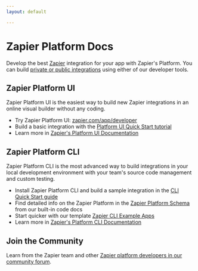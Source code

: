 ```yaml
---
layout: default

---
```

# Zapier Platform Docs

Develop the best [Zapier](https://zapier.com/) integration for your app with Zapier's Platform. You can build [private or public integrations](https://platform.zapier.com/private_integrations/private-vs-public-integrations) using either of our developer tools.

## Zapier Platform UI

Zapier Platform UI is the easiest way to build new Zapier integrations in an online visual builder without any coding.

- Try Zapier Platform UI: [zapier.com/app/developer](https://zapier.com/app/developer/)
- Build a basic integration with the [Platform UI Quick Start tutorial](https://platform.zapier.com/quickstart/introduction)
- Learn more in [Zapier's Platform UI Documentation](https://platform.zapier.com/quickstart/introduction)

## Zapier Platform CLI

Zapier Platform CLI is the most advanced way to build integrations in your local development environment with your team's source code management and custom testing.

- Install Zapier Platform CLI and build a sample integration in the [CLI Quick Start guide](https://zapier.com/developer/start/introduction)
- Find detailed info on the Zapier Platform in the [Zapier Platform Schema](https://github.com/zapier/zapier-platform/blob/main/packages/schema/docs/build/schema.md) from our built-in code docs
- Start quicker with our template [Zapier CLI Example Apps](https://github.com/zapier/zapier-platform/wiki/Example-Apps)
- Learn more in [Zapier's Platform CLI Documentation](https://platform.zapier.com/cli_docs/docs)

## Join the Community

Learn from the Zapier team and other [Zapier platform developers in our community forum](https://community.zapier.com/developer-discussion-13).
